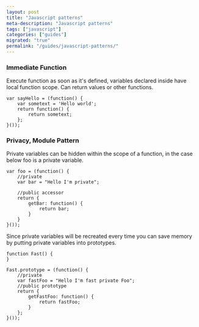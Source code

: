 ```yaml
---
layout: post
title: "Javascript patterns"
meta-description: "Javascript patterns"
tags: ["javascript"]
categories: ["guides"]
migrated: "true"
permalink: "/guides/javascript-patterns/"
---
```

### Immediate Function

Execute function as soon as it's defined, variables declared inside have local function scope. Can return values or other functions.

    var sayHello = (function() {
        var sometext = 'Hello world';
        return function() {
            return sometext;
        };
    }());

### Privacy, Module Pattern
Private variables can be hidden within the scope of a function, in the case below foo is a private variable.

    var foo = (function() {
    	//private
    	var bar = "Hello I'm private";
    	
    	//public accessor
    	return {
    		getBar: function() {
    			return bar;
    		}
    	}
    }());

Since private variables will be recreated every time you can save memory by putting private variables into prototypes.

    function Fast() {
    }
    
    Fast.prototype = (function() {
    	//private 
    	var fastFoo = "Hello I'm fast private Foo";
    	//public prototype
    	return {
    		getFastFoo: function() {
    			return fastFoo;
    		}
    	};
    }());

